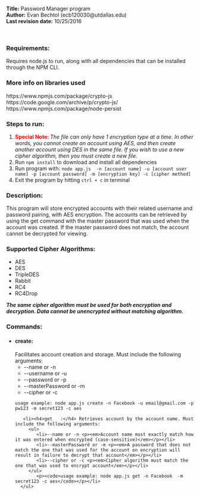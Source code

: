 <div>
   <p><strong>Title:</strong> Password Manager program</br>
   <strong>Author:</strong> Evan Bechtol (ecb120030@utdallas.edu)</br>
   <strong>Last revision date:</strong> 10/25/2016</p></br>
      
</div>
<div>
   <h3>Requirements:</h3><p>Requires node.js to run, along with all dependencies that can be installed through the NPM CLI.</p>
   <h3>More info on libraries used</h3><p>https://www.npmjs.com/package/crypto-js<br/>https://code.google.com/archive/p/crypto-js/<br/>https://www.npmjs.com/package/node-persist</p>
   <h3>Steps to run:</h3>
       <div>
         <ol>
            <li><span style="color: red"><strong>Special Note: </strong></span><em>The file can only have 1 encryption type at a time. In other words, you cannot create an account using AES, and then create another account using DES in the same file. If you wish to use a new cipher algorithm, then you must create a new file.</em></li>
            <li>Run <code>npm install</code>  to download and install all dependencies</li>
            <li>Run program with: <code>node app.js <command> -n [account name] -u [account user name] -p [account password] -m [encryption key] -c [cipher method]</code></li>
            <li>Exit the program by hitting <code>ctrl + c</code> in terminal</li>
         </ol>
      </div>
        
   <h3>Description:</h3> <p>This program will store encrypted accounts with their related username and password pairing, with
        AES encryption. The accounts can be retrieved by using the get command with the master password that was used
        when the account was created. If the master password does not match, the account cannot be decrypted for viewing.</p>
     
   <h3>Supported Cipher Algorithms:</h3>
   <ul>
      <li>AES</li>
      <li>DES</li>
      <li>TripleDES</li>
      <li>Rabbit</li>
      <li>RC4</li>
      <li>RC4Drop</li>
   </ul>
   <p><em><strong>The same cipher algorithm must be used for both encryption and decryption. Data cannot be unencrypted without matching algorithm.</strong></em></p>
   <h3>Commands:</h3>
      <ul>
         <li><h4>create:</h4> Facilitates account creation and storage. Must include the following arguments:
            <ul>
               <li>--name or -n</li>
               <li>--username or -u</li>
               <li>--password or -p</li>
               <li>--masterPassword or -m</li>
               <li>--cipher or -c</li>
            </ul>
            <p><code>usage example: node app.js create -n Facebook -u email@gmail.com -p pw123 -m secret123 -c aes</code></p></li>
            
       <li><h4>get   :</h4> Retrieves account by the account name. Must include the following arguments:
         <ul>
            <li>--name or -n <p><em>Account name must exactly match how it was entered when encrypted (case-sensitive)</em></p></li>
            <li>--masterPassword or -m <p><em>A password that does not match the one that was used for the account on encryption will result in failure to decrypt that account</em></p></li>
            <li>--cipher or -c <p><em>Cipher algorithm must match the one that was used to encrypt account</em></p></li>
         </ul>
            <p><code>usage example: node app.js get -n Facebook  -m secret123 -c aes</code></p></li>
      </ul>
       
</div>
